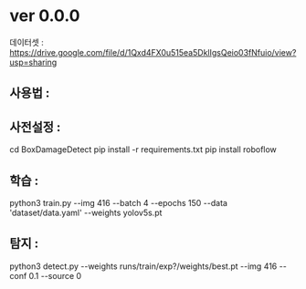 # ver 0.0.0
데이터셋 : https://drive.google.com/file/d/1Qxd4FX0u515ea5DklIgsQeio03fNfuio/view?usp=sharing

사용법 :
---
사전설정 :
-
cd BoxDamageDetect
pip install -r requirements.txt
pip install roboflow


학습 :
-
python3 train.py --img 416 --batch 4 --epochs 150 --data 'dataset/data.yaml' --weights yolov5s.pt


탐지 :
-
python3 detect.py --weights runs/train/exp?/weights/best.pt --img 416 --conf 0.1 --source 0
